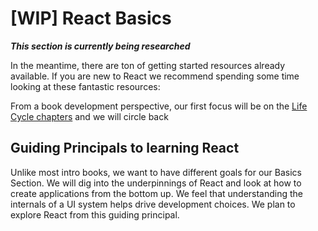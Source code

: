 # [WIP] React Basics

***This section is currently being researched***

In the meantime, there are ton of getting started resources already available. If you are new to React we recommend spending some time looking at these fantastic resources:



From a book development perspective, our first focus will be on the [Life Cycle chapters](/life_cycle/introduction.md) and we will circle back 

## Guiding Principals to learning React
Unlike most intro books, we want to have different goals for our Basics Section. We will dig into the underpinnings of React and look at how to create applications from the bottom up. We feel that understanding the internals of a UI system helps drive development choices. We plan to explore React from this guiding principal.



